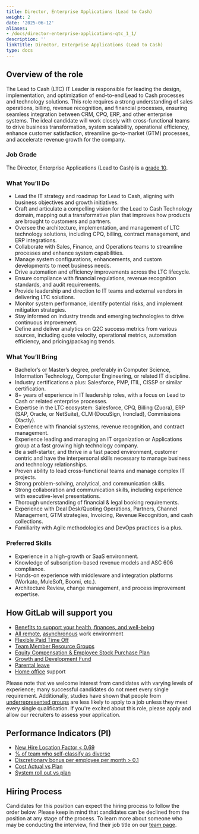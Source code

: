 ```yaml
---
title: Director, Enterprise Applications (Lead to Cash)
weight: 2
date: '2025-06-12'
aliases:
- /docs/director-enterprise-applications-qtc_1_1/
description: ''
linkTitle: Director, Enterprise Applications (Lead to Cash)
type: docs
---
```


## Overview of the role

The Lead to Cash (LTC) IT Leader is responsible for leading the design, implementation, and optimization of end-to-end Lead to Cash processes and technology solutions. This role requires a strong understanding of sales operations, billing, revenue recognition, and financial processes, ensuring seamless integration between CRM, CPQ, ERP, and other enterprise systems. The ideal candidate will work closely with cross-functional teams to drive business transformation, system scalability, operational efficiency, enhance customer satisfaction, streamline go-to-market (GTM) processes, and accelerate revenue growth for the company.

### Job Grade

The Director, Enterprise Applications (Lead to Cash) is a [grade 10](/handbook/total-rewards/compensation/compensation-calculator/#gitlab-job-grades).

### What You’ll Do

- Lead the IT strategy and roadmap for Lead to Cash, aligning with business objectives and growth initiatives.
- Craft and articulate a compelling vision for the Lead to Cash Technology domain, mapping out a transformative plan that improves how products are brought to customers and partners.
- Oversee the architecture, implementation, and management of LTC technology solutions, including CPQ, billing, contract management, and ERP integrations.
- Collaborate with Sales, Finance, and Operations teams to streamline processes and enhance system capabilities.
- Manage system configurations, enhancements, and custom developments to meet business needs.
- Drive automation and efficiency improvements across the LTC lifecycle.
- Ensure compliance with financial regulations, revenue recognition standards, and audit requirements.
- Provide leadership and direction to IT teams and external vendors in delivering LTC solutions.
- Monitor system performance, identify potential risks, and implement mitigation strategies.
- Stay informed on industry trends and emerging technologies to drive continuous improvement.
- Define and deliver analytics on Q2C success metrics from various sources, including quote velocity, operational metrics, automation efficiency, and pricing/packaging trends.

### What You’ll Bring

- Bachelor’s or Master’s degree, preferably in Computer Science, Information Technology, Computer Engineering, or related IT discipline.
- Industry certifications a plus: Salesforce, PMP, ITIL, CISSP or similar certification.
- 8+ years of experience in IT leadership roles, with a focus on Lead to Cash or related enterprise processes.
- Expertise in the LTC ecosystem: Salesforce, CPQ, Billing (Zuora), ERP (SAP, Oracle, or NetSuite), CLM (DocuSign, Ironclad), Commissions (Xactly).
- Experience with financial systems, revenue recognition, and contract management.
- Experience leading and managing an IT organization or Applications group at a fast growing high technology company.
- Be a self-starter, and thrive in a fast paced environment, customer centric and have the interpersonal skills necessary to manage business and technology relationships.
- Proven ability to lead cross-functional teams and manage complex IT projects.
- Strong problem-solving, analytical, and communication skills.
- Strong collaboration and communication skills, including experience with executive-level presentations.
- Thorough understanding of financial & legal booking requirements.
- Experience with Deal Desk/Quoting Operations, Partners, Channel Management, GTM strategies, Invoicing, Revenue Recognition, and cash collections.
- Familiarity with Agile methodologies and DevOps practices is a plus.

### Preferred Skills

- Experience in a high-growth or SaaS environment.
- Knowledge of subscription-based revenue models and ASC 606 compliance.
- Hands-on experience with middleware and integration platforms (Workato, MuleSoft, Boomi, etc.).
- Architecture Review, change management, and process improvement expertise.

## How GitLab will support you

- [Benefits to support your health, finances, and well-being](https://about.gitlab.com/handbook/total-rewards/benefits/general-and-entity-benefits/)
- [All remote](https://about.gitlab.com/handbook/total-rewards/benefits/general-and-entity-benefits/), [asynchronous](https://about.gitlab.com/company/culture/all-remote/asynchronous/) work environment
- [Flexible Paid Time Off](/handbook/people-group/paid-time-off/)
- [Team Member Resource Groups](https://about.gitlab.com/company/culture/inclusion/erg-guide/#:~:text=Definition%20of%20the%20TMRG%20%2D%20Team%20Member%20Resource%20Groups,-TMRGs%20are%20voluntary&text=The%20purpose%20for%20this%20type,developing%20the%20sense%20of%20belonging.)
- [Equity Compensation & Employee Stock Purchase Plan](/handbook/total-rewards/stock-options/)
- [Growth and Development Fund](/handbook/people-group/learning-and-development/growth-and-development/)
- [Parental leave](https://about.gitlab.com/handbook/total-rewards/benefits/general-and-entity-benefits/#parental-leave)
- [Home office](/handbook/finance/expenses/#equipment) support

Please note that we welcome interest from candidates with varying levels of experience; many successful candidates do not meet every single requirement. Additionally, studies have shown that people from [underrepresented groups](https://about.gitlab.com/company/culture/inclusion/#examples-of-select-underrepresented-groups) are less likely to apply to a job unless they meet every single qualification. If you're excited about this role, please apply and allow our recruiters to assess your application.

## Performance Indicators (PI)

- [New Hire Location Factor < 0.69](https://internal.gitlab.com/handbook/it/it-performance-indicators/#new-hire-location-factor--069)
- [% of team who self-classify as diverse](https://internal.gitlab.com/handbook/it/it-performance-indicators/#percent--of-team-who-self-classify-as-diverse)
- [Discretionary bonus per employee per month > 0.1](https://internal.gitlab.com/handbook/it/it-performance-indicators/#discretionary-bonus-per-employee-per-month--01)
- [Cost Actual vs Plan](https://internal.gitlab.com/handbook/it/it-performance-indicators/#cost-actual-vs-plan)
- [System roll out vs plan](https://internal.gitlab.com/handbook/it/it-performance-indicators/#system-roll-out-vs-plan)

## Hiring Process

Candidates for this position can expect the hiring process to follow the order below. Please keep in mind that candidates can be declined from the position at any stage of the process. To learn more about someone who may be conducting the interview, find their job title on our [team page](/handbook/company/team/).
